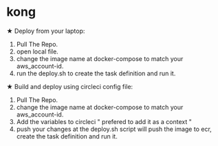 # kong

★ Deploy from your laptop:
1. Pull The Repo.
2. open local file.
3. change the image name at docker-compose to match your aws_account-id. 
4. run the deploy.sh to create the task definition and run it. 

★ Build and deploy using circleci config file:
1. Pull The Repo.
2. change the image name at docker-compose to match your aws_account-id. 
2. Add the variables to circleci " prefered to add it as a context "
3. push your changes at the deploy.sh script will push the image to ecr, create the task definition and run it.
